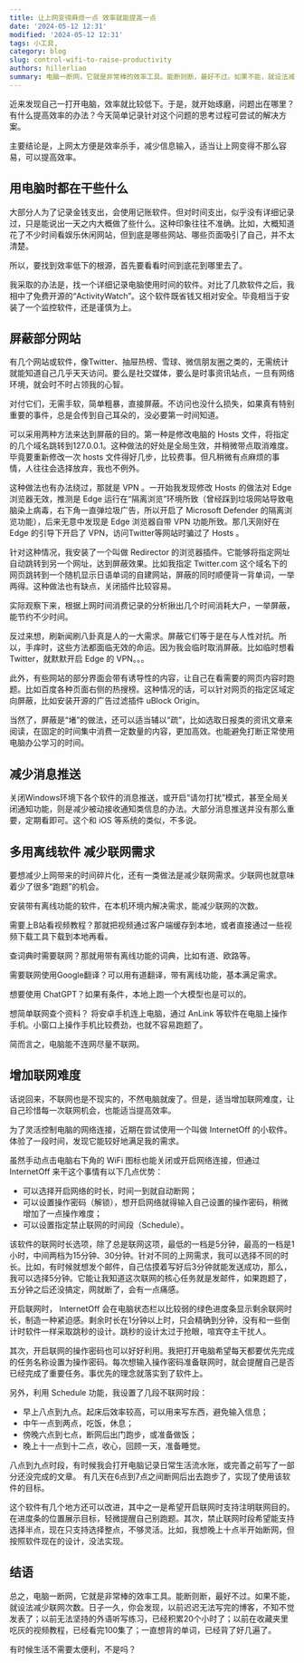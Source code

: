 ```yaml
---
title: 让上网变得麻烦一点 效率就能提高一点
date: '2024-05-12 12:31'
modified: '2024-05-12 12:31'
tags: 小工具,
category: blog
slug: control-wifi-to-raise-productivity
authors: hillerliao
summary: 电脑一断网，它就是非常棒的效率工具。能断则断，最好不过。如果不能，就设法减少联网次数。
---
```


近来发现自己一打开电脑，效率就比较低下。于是，就开始琢磨，问题出在哪里？有什么提高效率的办法？今天简单记录针对这个问题的思考过程可尝试的解决方案。

主要结论是，上网太方便是效率杀手，减少信息输入，适当让上网变得不那么容易，可以提高效率。

## 用电脑时都在干些什么   

大部分人为了记录金钱支出，会使用记账软件。但对时间支出，似乎没有详细记录过，只是能说出一天之内大概做了些什么。这种印象往往不准确。比如，大概知道花了不少时间看娱乐休闲网站，但到底是哪些网站、哪些页面吸引了自己，并不太清楚。

所以，要找到效率低下的根源，首先要看看时间到底花到哪里去了。

我采取的办法是，找一个详细记录电脑使用时间的软件。对比了几款软件之后，我相中了免费开源的“ActivityWatch”。这个软件既省钱又相对安全。毕竟相当于安装了一个监控软件，还是谨慎为上。

## 屏蔽部分网站

有几个网站或软件，像Twitter、抽屉热榜、雪球、微信朋友圈之类的，无需统计就能知道自己几乎天天访问。要么是社交媒体，要么是时事资讯站点，一旦有网络环境，就会时不时占领我的心智。

对付它们，无需手软，简单粗暴，直接屏蔽。不访问也没什么损失，如果真有特别重要的事件，总是会传到自己耳朵的，没必要第一时间知道。

可以采用两种方法来达到屏蔽的目的。第一种是修改电脑的 Hosts 文件，将指定的几个域名跳转到127.0.0.1。这种做法的好处是全局生效，并稍微带点取消难度。毕竟要重新修改一次 hosts 文件得好几步，比较费事。但凡稍微有点麻烦的事情，人往往会选择放弃，我也不例外。

这种做法也有办法绕过，那就是 VPN 。一开始我发现修改 Hosts 的做法对 Edge 浏览器无效，推测是 Edge 运行在“隔离浏览”环境所致（曾经踩到垃圾网站导致电脑染上病毒，右下角一直弹垃圾广告，所以开启了 Microsoft Defender 的隔离浏览功能），后来无意中发现是 Edge 浏览器自带 VPN 功能所致。那几天刚好在 Edge 的引导下开启了 VPN，访问Twitter等网站时骗过了 Hosts 。

针对这种情况，我安装了一个叫做 Redirector 的浏览器插件。它能够将指定网址自动跳转到另一个网址，达到屏蔽效果。比如我指定 Twitter.com 这个域名下的网页跳转到一个随机显示日语单词的自建网站，屏蔽的同时顺便背一背单词，一举两得。这种做法也有缺点，关闭插件比较容易。

实际观察下来，根据上网时间消费记录的分析揪出几个时间消耗大户，一举屏蔽，能节约不少时间。

反过来想，刷新闻刷八卦真是人的一大需求。屏蔽它们等于是在与人性对抗。所以，手痒时，这些方法都面临无效的命运。因为我会临时取消屏蔽。比如临时想看 Twitter，就默默开启 Edge 的 VPN。。。

此外，有些网站的部分界面会带有诱导性的内容，让自己在看需要的网页内容时跑题。比如百度各种页面右侧的热搜榜。这种情况的话，可以针对网页的指定区域定向屏蔽，比如安装开源的广告过滤插件 uBlock Origin。

当然了，屏蔽是“堵”的做法，还可以适当辅以“疏”，比如选取日报类的资讯文章来阅读，在固定的时间集中消费一定数量的内容，更加高效。也能避免打断正常使用电脑办公学习的时间。

## 减少消息推送

关闭Windows环境下各个软件的消息推送，或开启“请勿打扰”模式，甚至全局关闭通知功能，则是减少被动接收通知类信息的办法。大部分消息推送并没有那么重要，定期看即可。这个和 iOS 等系统的类似，不多说。

## 多用离线软件 减少联网需求

要想减少上网带来的时间碎片化，还有一类做法是减少联网需求。少联网也就意味着少了很多“跑题”的机会。

安装带有离线功能的软件，在本机环境内解决需求，能减少联网的次数。

需要上B站看视频教程？那就把视频通过客户端缓存到本地，或者直接通过一些视频下载工具下载到本地再看。

查词典时需要联网？那就用带有离线功能的词典，比如有道、欧路等。

需要联网使用Google翻译？可以用有道翻译，带有离线功能，基本满足需求。

想要使用 ChatGPT？如果有条件，本地上跑一个大模型也是可以的。

想简单联网查个资料？ 将安卓手机连上电脑，通过 AnLink 等软件在电脑上操作手机。小窗口上操作手机比较费劲，也就不容易跑题了。

简而言之，电脑能不连网尽量不联网。

## 增加联网难度

话说回来，不联网也是不现实的，不然电脑就废了。但是，适当增加联网难度，让自己珍惜每一次联网机会，也能适当提高效率。

为了灵活控制电脑的网络连接，近期在尝试使用一个叫做 InternetOff 的小软件。体验了一段时间，发现它能较好地满足我的需求。

虽然手动点击电脑右下角的 WiFi 图标也能关闭或开启网络连接，但通过 InternetOff 来干这个事情有以下几点优势： 
- 可以选择开启网络的时长，时间一到就自动断网；  
- 可以设置操作密码（解锁），想开启网络就得输入自己设置的操作密码，稍微增加了一点操作难度；
- 可以设置指定禁止联网的时间段（Schedule）。

该软件的联网时长选项，除了总是联网这项，最低的一档是5分钟，最高的一档是1小时，中间两档为15分钟、30分钟。针对不同的上网需求，我可以选择不同的时长。比如，有时候就想发个邮件，自己估摸着写好后3分钟就能发送成功，那么，我可以选择5分钟。它能让我知道这次联网的核心任务就是发邮件，如果跑题了，五分钟之后还没搞定，网就断了，会有一点痛感。

开启联网时， InternetOff 会在电脑状态栏以比较弱的绿色进度条显示剩余联网时长，制造一种紧迫感。剩余时长在1分钟以上时，只会精确到分钟，没有和一些倒计时软件一样采取跳秒的设计。跳秒的设计太过于抢眼，喧宾夺主干扰人。

其次，开启联网的操作密码也可以好好利用。我把打开电脑希望每天都要优先完成的任务名称设置为操作密码。每次想输入操作密码准备联网时，就会提醒自己是否已经完成了重要任务。事优先的理念就落实到了软件上。

另外，利用 Schedule 功能，我设置了几段不联网时段：  
- 早上八点到九点。起床后效率较高，可以用来写东西，避免输入信息；
- 中午一点到两点，吃饭，休息；
- 傍晚六点到七点，断网后出门跑步，或准备做饭；
- 晚上十一点到十二点，收心，回顾一天，准备睡觉。

八点到九点时段，有时候我会打开电脑记录日常生活流水账，或完善之前写了一部分还没完成的文章。
有几天在6点到7点之间断网后出去跑步了，实现了使用该软件的目标。

这个软件有几个地方还可以改进，其中之一是希望开启联网时支持注明联网目的。在进度条的位置展示目标，轻微提醒自己别跑题。其次，禁止联网时段希望能支持选择半点，现在只支持选择整点，不够灵活。比如，我想晚上十点半开始断网，但按照软件现在的设计，没法实现。


## 结语

总之，电脑一断网，它就是非常棒的效率工具。能断则断，最好不过。如果不能，就设法减少联网次数。日子一久，你会发现，以前迟迟无法写完的博客，不知不觉发表了；以前无法坚持的外语听写练习，已经积累20个小时了；以前在收藏夹里吃灰的视频教程，已经看完100集了；一直想背的单词，已经背了好几遍了。

有时候生活不需要太便利，不是吗？